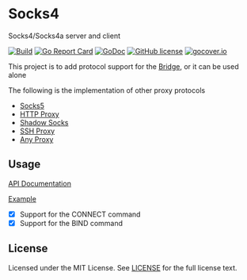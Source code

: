 # Socks4

Socks4/Socks4a server and client

[![Build](https://github.com/wzshiming/socks4/actions/workflows/go-cross-build.yml/badge.svg)](https://github.com/wzshiming/socks4/actions/workflows/go-cross-build.yml)
[![Go Report Card](https://goreportcard.com/badge/github.com/wzshiming/socks4)](https://goreportcard.com/report/github.com/wzshiming/socks4)
[![GoDoc](https://godoc.org/github.com/wzshiming/socks4?status.svg)](https://godoc.org/github.com/wzshiming/socks4)
[![GitHub license](https://img.shields.io/github/license/wzshiming/socks4.svg)](https://github.com/wzshiming/socks4/blob/master/LICENSE)
[![gocover.io](https://gocover.io/_badge/github.com/wzshiming/socks4)](https://gocover.io/github.com/wzshiming/socks4)

This project is to add protocol support for the [Bridge](https://github.com/wzshiming/bridge), or it can be used alone

The following is the implementation of other proxy protocols

- [Socks5](https://github.com/wzshiming/socks5)
- [HTTP Proxy](https://github.com/wzshiming/httpproxy)
- [Shadow Socks](https://github.com/wzshiming/shadowsocks)
- [SSH Proxy](https://github.com/wzshiming/sshproxy)
- [Any Proxy](https://github.com/wzshiming/anyproxy)

## Usage

[API Documentation](https://godoc.org/github.com/wzshiming/socks4)

[Example](https://github.com/wzshiming/socks4/blob/master/cmd/socks4/main.go)

- [x] Support for the CONNECT command
- [x] Support for the BIND command

## License

Licensed under the MIT License. See [LICENSE](https://github.com/wzshiming/socks4/blob/master/LICENSE) for the full license text.
